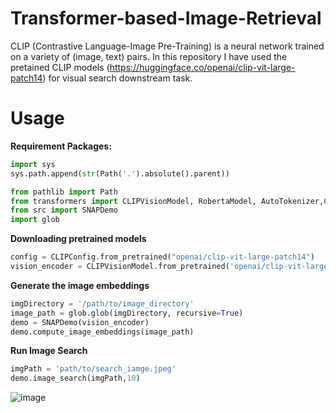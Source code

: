# Transformer-based-Image-Retrieval
CLIP (Contrastive Language-Image Pre-Training) is a neural network trained on a variety of (image, text) pairs. In this repository I have used the pretained CLIP models (https://huggingface.co/openai/clip-vit-large-patch14) for visual search downstream task. 

# Usage 

**Requirement Packages:**
```python
import sys
sys.path.append(str(Path('.').absolute().parent))

from pathlib import Path
from transformers import CLIPVisionModel, RobertaModel, AutoTokenizer,CLIPConfig
from src import SNAPDemo
import glob

```

**Downloading pretrained models**

```python
config = CLIPConfig.from_pretrained("openai/clip-vit-large-patch14")
vision_encoder = CLIPVisionModel.from_pretrained('openai/clip-vit-large-patch14', config=config.vision_config)
```
**Generate the image embeddings**
```python
imgDirectory = '/path/to/image_directory'
image_path = glob.glob(imgDirectory, recursive=True)
demo = SNAPDemo(vision_encoder)
demo.compute_image_embeddings(image_path)

```
**Run Image Search**
```python
imgPath = 'path/to/search_iamge.jpeg'
demo.image_search(imgPath,10)
```
![image](https://user-images.githubusercontent.com/41056415/163726743-bdcdb191-9c11-4258-8a3d-93e51d81ace3.png)

